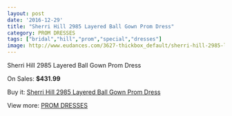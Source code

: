 ```yaml
---
layout: post
date: '2016-12-29'
title: "Sherri Hill 2985 Layered Ball Gown Prom Dress"
category: PROM DRESSES
tags: ["bridal","hill","prom","special","dresses"]
image: http://www.eudances.com/3627-thickbox_default/sherri-hill-2985-layered-ball-gown-prom-dress.jpg
---
```

Sherri Hill 2985 Layered Ball Gown Prom Dress

On Sales: **$431.99**
<a href="https://www.eudances.com/en/prom-dresses/1217-sherri-hill-2985-layered-ball-gown-prom-dress.html"><amp-img layout="responsive" width="600" height="600" src="//www.eudances.com/3627-thickbox_default/sherri-hill-2985-layered-ball-gown-prom-dress.jpg" alt="Sherri Hill 2985 Layered Ball Gown Prom Dress 0" /></a>
<a href="https://www.eudances.com/en/prom-dresses/1217-sherri-hill-2985-layered-ball-gown-prom-dress.html"><amp-img layout="responsive" width="600" height="600" src="//www.eudances.com/3632-thickbox_default/sherri-hill-2985-layered-ball-gown-prom-dress.jpg" alt="Sherri Hill 2985 Layered Ball Gown Prom Dress 1" /></a>
<a href="https://www.eudances.com/en/prom-dresses/1217-sherri-hill-2985-layered-ball-gown-prom-dress.html"><amp-img layout="responsive" width="600" height="600" src="//www.eudances.com/3631-thickbox_default/sherri-hill-2985-layered-ball-gown-prom-dress.jpg" alt="Sherri Hill 2985 Layered Ball Gown Prom Dress 2" /></a>
<a href="https://www.eudances.com/en/prom-dresses/1217-sherri-hill-2985-layered-ball-gown-prom-dress.html"><amp-img layout="responsive" width="600" height="600" src="//www.eudances.com/3630-thickbox_default/sherri-hill-2985-layered-ball-gown-prom-dress.jpg" alt="Sherri Hill 2985 Layered Ball Gown Prom Dress 3" /></a>
<a href="https://www.eudances.com/en/prom-dresses/1217-sherri-hill-2985-layered-ball-gown-prom-dress.html"><amp-img layout="responsive" width="600" height="600" src="//www.eudances.com/3629-thickbox_default/sherri-hill-2985-layered-ball-gown-prom-dress.jpg" alt="Sherri Hill 2985 Layered Ball Gown Prom Dress 4" /></a>
<a href="https://www.eudances.com/en/prom-dresses/1217-sherri-hill-2985-layered-ball-gown-prom-dress.html"><amp-img layout="responsive" width="600" height="600" src="//www.eudances.com/3628-thickbox_default/sherri-hill-2985-layered-ball-gown-prom-dress.jpg" alt="Sherri Hill 2985 Layered Ball Gown Prom Dress 5" /></a>

Buy it: [Sherri Hill 2985 Layered Ball Gown Prom Dress](https://www.eudances.com/en/prom-dresses/1217-sherri-hill-2985-layered-ball-gown-prom-dress.html "Sherri Hill 2985 Layered Ball Gown Prom Dress")

View more: [PROM DRESSES](https://www.eudances.com/en/13-prom-dresses "PROM DRESSES")